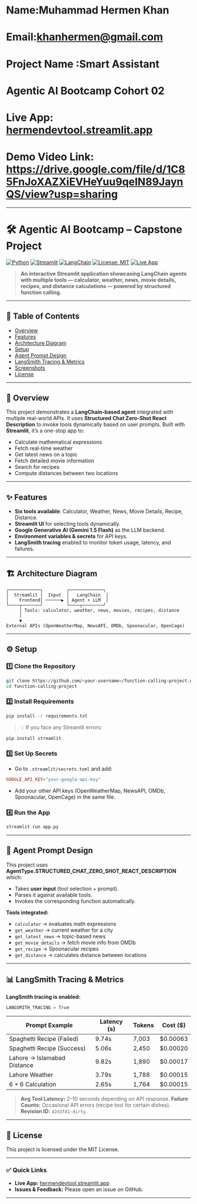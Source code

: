 # **Name:Muhammad Hermen Khan**

# **Email:khanhermen@gmail.com**
# **Project Name :Smart Assistant**

# **Agentic AI Bootcamp Cohort 02**

# **Live App: [hermendevtool.streamlit.app](https://hermendevtool.streamlit.app/)**

# **Demo Video Link: https://drive.google.com/file/d/1C85FnJoXAZXiEVHeYuu9qeIN89JaynQS/view?usp=sharing**

---

# 🛠️ Agentic AI Bootcamp – Capstone Project

[![Python](https://img.shields.io/badge/Python-3.10%2B-blue?logo=python\&logoColor=white)](https://www.python.org/)
[![Streamlit](https://img.shields.io/badge/Streamlit-App-red?logo=streamlit\&logoColor=white)](https://streamlit.io/)
[![LangChain](https://img.shields.io/badge/LangChain-Framework-green?logo=chainlink\&logoColor=white)](https://www.langchain.com/)
[![License: MIT](https://img.shields.io/badge/License-MIT-yellow.svg)](LICENSE)
[![Live App](https://img.shields.io/badge/Live%20App-Available-brightgreen)](https://hermendevtool.streamlit.app/)

> **An interactive Streamlit application showcasing LangChain agents with multiple tools — calculator, weather, news, movie details, recipes, and distance calculations — powered by structured function calling.**



---

## 📑 Table of Contents

* [Overview](#overview)
* [Features](#features)
* [Architecture Diagram](#architecture-diagram)
* [Setup](#setup)
* [Agent Prompt Design](#agent-prompt-design)
* [LangSmith Tracing & Metrics](#langsmith-tracing--metrics)
* [Screenshots](#screenshots)
* [License](#license)

---

## 📝 Overview

This project demonstrates a **LangChain-based agent** integrated with multiple real-world APIs. It uses **Structured Chat Zero-Shot React Description** to invoke tools dynamically based on user prompts. Built with **Streamlit**, it’s a one-stop app to:

* Calculate mathematical expressions
* Fetch real-time weather
* Get latest news on a topic
* Fetch detailed movie information
* Search for recipes
* Compute distances between two locations

---

## ✨ Features

* **Six tools available**: Calculator, Weather, News, Movie Details, Recipe, Distance.
* **Streamlit UI** for selecting tools dynamically.
* **Google Generative AI (Gemini 1.5 Flash)** as the LLM backend.
* **Environment variables & secrets** for API keys.
* **LangSmith tracing** enabled to monitor token usage, latency, and failures.

---

## 🏗️ Architecture Diagram

```
┌────────────┐         ┌─────────────┐
│  Streamlit │  Input  │   LangChain  │
│    Frontend│ ──────▶ │ Agent + LLM  │
└────┬───────┘         └────┬────────┘
     │ Tools: calculator, weather, news, movies, recipes, distance
     │
     ▼
External APIs (OpenWeatherMap, NewsAPI, OMDb, Spoonacular, OpenCage)
```



---

## ⚙️ Setup

### 1️⃣ Clone the Repository

```bash
git clone https://github.com/<your-username>/function-calling-project.git
cd function-calling-project
```

### 2️⃣ Install Requirements

```bash
pip install -r requirements.txt
```

> 💡 If you face any Streamlit errors:

```bash
pip install streamlit
```

### 3️⃣ Set Up Secrets

* Go to `.streamlit/secrets.toml` and add:

```toml
GOOGLE_API_KEY="your-google-api-key"
```

* Add your other API keys (OpenWeatherMap, NewsAPI, OMDb, Spoonacular, OpenCage) in the same file.

### 4️⃣ Run the App

```bash
streamlit run app.py
```

---

## 📝 Agent Prompt Design

This project uses **AgentType.STRUCTURED\_CHAT\_ZERO\_SHOT\_REACT\_DESCRIPTION** which:

* Takes **user input** (tool selection + prompt).
* Parses it against available tools.
* Invokes the corresponding function automatically.

**Tools integrated:**

* `calculator` → evaluates math expressions
* `get_weather` → current weather for a city
* `get_latest_news` → topic-based news
* `get_movie_details` → fetch movie info from OMDb
* `get_recipe` → Spoonacular recipes
* `get_distance` → calculates distance between locations

---

## 📊 LangSmith Tracing & Metrics

**LangSmith tracing is enabled:**

```python
LANGSMITH_TRACING = True
```

| Prompt Example              | Latency (s) | Tokens | Cost (\$) |
| --------------------------- | ----------- | ------ | --------- |
| Spaghetti Recipe (Failed)   | 9.74s       | 7,003  | \$0.00063 |
| Spaghetti Recipe (Success)  | 5.06s       | 2,450  | \$0.00020 |
| Lahore → Islamabad Distance | 9.82s       | 1,890  | \$0.00017 |
| Lahore Weather              | 3.79s       | 1,788  | \$0.00015 |
| 6 + 6 Calculation           | 2.65s       | 1,764  | \$0.00015 |

> **Avg Tool Latency:** 2–10 seconds depending on API response.
> **Failure Counts:** Occasional API errors (recipe tool for certain dishes).
> **Revision ID:** `42d3f41-dirty`

---



## 📝 License

This project is licensed under the MIT License.

---

### ✅ Quick Links

* **Live App:** [hermendevtool.streamlit.app](https://hermendevtool.streamlit.app/)
* **Issues & Feedback:** Please open an issue on GitHub.

---



